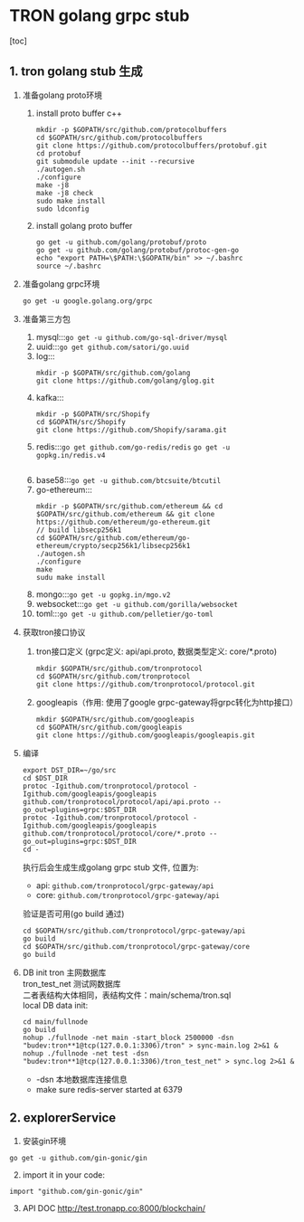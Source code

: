# TRON golang grpc stub

[toc]

## 1. tron golang stub 生成
1. 准备golang proto环境
    1. install proto buffer c++
        ```shell
        mkdir -p $GOPATH/src/github.com/protocolbuffers
        cd $GOPATH/src/github.com/protocolbuffers
        git clone https://github.com/protocolbuffers/protobuf.git
        cd protobuf
        git submodule update --init --recursive
        ./autogen.sh
        ./configure
        make -j8
        make -j8 check
        sudo make install
        sudo ldconfig
        ```
    2. install golang proto buffer
        ```shell
        go get -u github.com/golang/protobuf/proto
        go get -u github.com/golang/protobuf/protoc-gen-go
        echo "export PATH=\$PATH:\$GOPATH/bin" >> ~/.bashrc
        source ~/.bashrc
        ```
2. 准备golang grpc环境
    ```
    go get -u google.golang.org/grpc
    ```

3. 准备第三方包
    1. mysql:::`go get -u github.com/go-sql-driver/mysql`
    2. uuid:::`go get github.com/satori/go.uuid`
    3. log:::
        ```shell
        mkdir -p $GOPATH/src/github.com/golang
        git clone https://github.com/golang/glog.git
        ```
    4. kafka:::
        ```shell
        mkdir -p $GOPATH/src/Shopify
        cd $GOPATH/src/Shopify
        git clone https://github.com/Shopify/sarama.git
        ```
    5. redis:::`go get github.com/go-redis/redis`   `go get -u gopkg.in/redis.v4`
        ```shell
        
        ```
    6. base58:::`go get -u github.com/btcsuite/btcutil`
    7. go-ethereum:::
        ```shell
        mkdir -p $GOPATH/src/github.com/ethereum && cd $GOPATH/src/github.com/ethereum && git clone https://github.com/ethereum/go-ethereum.git
        // build libsecp256k1
        cd $GOPATH/src/github.com/ethereum/go-ethereum/crypto/secp256k1/libsecp256k1
        ./autogen.sh
        ./configure
        make
        sudu make install
        ```
    8. mongo:::`go get -u gopkg.in/mgo.v2`
    9. websocket:::`go get -u github.com/gorilla/websocket`
    10. toml:::`go get -u github.com/pelletier/go-toml`

4. 获取tron接口协议
    1. tron接口定义 (grpc定义: api/api.proto, 数据类型定义: core/*.proto)
        ```shell
        mkdir $GOPATH/src/github.com/tronprotocol
        cd $GOPATH/src/github.com/tronprotocol
        git clone https://github.com/tronprotocol/protocol.git
        ```
    2. googleapis（作用: 使用了google grpc-gateway将grpc转化为http接口）
        ```shell
        mkdir $GOPATH/src/github.com/googleapis
        cd $GOPATH/src/github.com/googleapis
        git clone https://github.com/googleapis/googleapis.git
        ```
5. 编译
    ```shell
    export DST_DIR=~/go/src
    cd $DST_DIR
    protoc -Igithub.com/tronprotocol/protocol -Igithub.com/googleapis/googleapis github.com/tronprotocol/protocol/api/api.proto --go_out=plugins=grpc:$DST_DIR
    protoc -Igithub.com/tronprotocol/protocol -Igithub.com/googleapis/googleapis github.com/tronprotocol/protocol/core/*.proto --go_out=plugins=grpc:$DST_DIR
    cd -
    ```
    
    执行后会生成生成golang grpc stub 文件, 位置为: 
    + api: `github.com/tronprotocol/grpc-gateway/api`
    + core: `github.com/tronprotocol/grpc-gateway/api`
    
    验证是否可用(go build 通过)
    ```shell
    cd $GOPATH/src/github.com/tronprotocol/grpc-gateway/api
    go build
    cd $GOPATH/src/github.com/tronprotocol/grpc-gateway/core
    go build
    ```
6. DB init
    tron  主网数据库       
    tron_test_net 测试网数据库      
    二者表结构大体相同，表结构文件：main/schema/tron.sql          
    local DB data init:
    ```shell
    cd main/fullnode
    go build
    nohup ./fullnode -net main -start_block 2500000 -dsn "budev:tron**1@tcp(127.0.0.1:3306)/tron" > sync-main.log 2>&1 &
    nohup ./fullnode -net test -dsn "budev:tron**1@tcp(127.0.0.1:3306)/tron_test_net" > sync.log 2>&1 &
    ```
    + -dsn 本地数据库连接信息
    + make sure redis-server started at 6379


## 2. explorerService
1.  安装gin环境
```
go get -u github.com/gin-gonic/gin
```

2. import it in your code:
```
import "github.com/gin-gonic/gin"
```

3. API DOC
http://test.tronapp.co:8000/blockchain/